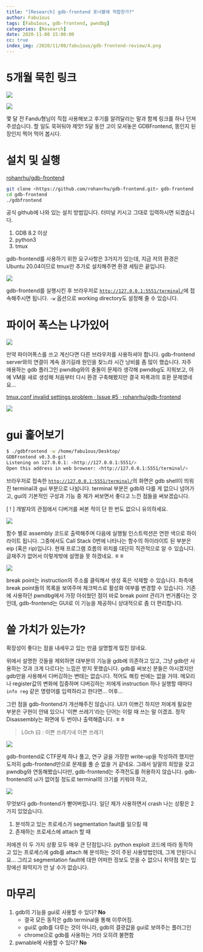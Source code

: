 ```yaml
---
title: "[Research] gdb-frontend 포너블에 적합한가?"
author: Fabu1ous
tags: [Fabu1ous, gdb-frontend, pwndbg]
categories: [Research]
date: 2020-11-08 15:00:00
cc: true
index_img: /2020/11/08/fabu1ous/gdb-frontend-review/4.png
---
```


# 5개월 묵힌 링크

![](gdb-frontend-review/1.png)

![](gdb-frontend-review/2.png)

몇 달 전 Fandu형님이 직접 사용해보고 후기를 알려달라는 말과 함께 링크를 하나 던져주셨습니다. 할 일도 묵혀둬야 제맛! 5달 동안 고이 모셔놓은 GDBFrontend, 똥인지 된장인지 찍어 먹어 봅시다.



# 설치 및 실행

[rohanrhu/gdb-frontend](https://github.com/rohanrhu/gdb-frontend)

```bash
git clone <https://github.com/rohanrhu/gdb-frontend.git> gdb-frontend
cd gdb-frontend
./gdbfrontend
```

공식 github에 나와 있는 설치 방법입니다. 터미널 키시고 그대로 입력하시면 되겠습니다.

1. GDB 8.2 이상
2. python3
3. tmux

gdb-frontend를 사용하기 위한 요구사항은 3가지가 있는데, 지금 저의 환경은 Ubuntu 20.04이므로 tmux만 추가로 설치해주면 환경 세팅은 끝입니다.



![](gdb-frontend-review/3.png)

gdb-frontend를 실행시킨 후 브라우저로 [`http://127.0.0.1:5551/terminal/`](http://127.0.0.1:5551/terminal/)에  접속해주시면 됩니다. `-w` 옵션으로 working directory도 설정해 줄 수 있습니다.



# 파이어 폭스는 나가있어



![](gdb-frontend-review/4.png)

만약 파이어폭스를 쓰고 계신다면 다른 브라우저를 사용하셔야 합니다. gdb-frontend server와의 연결이 계속 끊기길래 원인을 찾느라 시간 낭비를 좀 많이 했습니다. 자주 애용하는 gdb 플러그인 pwndbg와의 충돌이 문제라 생각해 pwndbg도 지워보고, 아예 VM을 새로 생성해 처음부터 다시 환경 구축해봤지만 결국 파폭과의 호환 문제였네요...



[tmux.conf invalid settings problem · Issue #5 · rohanrhu/gdb-frontend](https://github.com/rohanrhu/gdb-frontend/issues/5)



![](gdb-frontend-review/5.png)



# gui 훑어보기

```bash
$ ./gdbfrontend -w /home/fabu1ous/Desktop/
GDBFrontend v0.3.0-git
Listening on 127.0.0.1: <http://127.0.0.1:5551/>
Open this address in web browser: <http://127.0.0.1:5551/terminal/>
```

브라우저로 접속한 [`http://127.0.0.1:5551/terminal/`](http://127.0.0.1:5551/terminal/)의 화면은 gdb shell이 띄워진 terminal과 gui 부분으로 나뉩니다. terminal 부분은 gdb와 다를 게 없으니 넘어가고, gui의 기본적인 구성과 기능 중 제가 써보면서 좋다고 느낀 점들을 써보겠습니다.

[ ! ] 개발자의 관점에서 디버거를 써본 적이 단 한 번도 없으니 유의하세요.



![](gdb-frontend-review/6.png)

함수 별로 assembly 코드로 출력해주며 다음에 실행될 인스트럭션은 연한 색으로 하이라이트 됩니다. 그중에서도 Call Stack 0번에 나타나는 함수의 하이라이트 된 부분은 eip (혹은 rip)입니다. 현재 프로그램 흐름의 위치를 대단히 직관적으로 알 수 있습니다. 글재주가 없어서 이렇게밖에 설명을 못 하겠네요. ㅎㅎ



![](gdb-frontend-review/7.png)

break point는 instruction의 주소를 클릭해서 생성 혹은 삭제할 수 있습니다. 좌측에 break point들의 목록을 보여주며 체크박스로 활성화 여부를 변경할 수 있습니다. 기존에 사용하던 pwndbg에서 가장 아쉬웠던 점이 바로 break point 관리가 번거롭다는 것인데, gdb-frontend는 GUI로 이 기능을 제공하니 상대적으로 좀 더 편리합니다.



# 쓸 가치가 있는가?

확장성이 좋다는 점을 내세우고 있는 만큼 설명할게 많진 않네요.

위에서 설명한 것들을 제외하면 대부분의 기능을 gdb에 의존하고 있고, 그냥 gdb만 사용하는 것과 크게 다르다는 느낌은 받지 못했습니다. gdb를 써보신 분들은 아시겠지만 gdb만을 사용해서 디버깅하는 변태는 없습니다. 적어도 해킹 씬에는 없을 거야. 메모리나 register값의 변화에 집중하며 디버깅하는 저에게 instruction 하나 실행할 때마다 `info reg` 같은 명령어를 입력하라고 한다면... 어후...

그런 점을 gdb-frontend가 개선해주진 않습니다. UI가 이쁘긴 하지만 저에게 필요한 부분은 구현이 안돼 있으니 '이쁜 쓰레기'라는 단어는 이럴 때 쓰는 말 이겠죠. 정작 Disassembly는 화면에 두 번이나 출력해줍니다. ㅎㅎ

> L0ch 曰 : 이쁜 쓰레기네 이쁜 쓰레기



![](gdb-frontend-review/8.png)

gdb-frontend로 CTF문제 하나 풀고, 연구 글을 가장한 write-up을 작성하려 했지만 도저히 gdb-frontend만으로 문제를 풀 순 없을 거 같네요. 그래서 일말의 희망을 갖고 pwndbg와 연동해봤습니다만, gdb-frontend는 주객전도를 허용하지 않습니다. gdb-frontend의 ui가 없어질 정도로 terminal의 크기를 키워야 하고,



![](gdb-frontend-review/9.png)

무엇보다 gdb-frontend가 뻗어버립니다. 일단 제가 사용하면서 crash 나는 상황은 2가지 있었습니다.

1. 분석하고 있는 프로세스가 segmentation fault를 일으킬 때
2. 존재하는 프로세스에 attach 할 때

저에겐 이 두 가지 상황 모두 매우 큰 단점입니다. python exploit 코드에 따라 동작하고 있는 프로세스에 gdb를 attach 해 분석하는 것이 주된 사용방법인데, 그게 안된다니요... 그리고 segmentation fault에 대한 어떠한 정보도 얻을 수 없으니 취약점 찾는 입장에선 화딱지가 안 날 수가 없습니다.



# 마무리

1. gdb의 기능을 gui로 사용할 수 있다? **No**
   * 결국 모든 동작은 gdb terminal을 통해 이루어짐.
   * gui로 gdb를 다루는 것이 아니라, gdb의 결괏값을 gui로 보여주는 플러그인
   * chrome으로 gdb를 사용하는 거라 오히려 불편함
2. pwnable에 사용할 수 있다? **No**